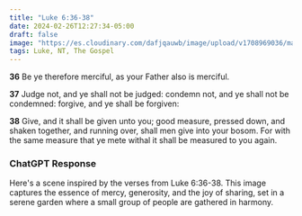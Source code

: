 ```yaml
---
title: "Luke 6:36-38"
date: 2024-02-26T12:27:34-05:00
draft: false
image: "https://es.cloudinary.com/dafjqauwb/image/upload/v1708969036/matt419/Luke/6_36-38_o7rh1d.webp"
tags: Luke, NT, The Gospel
---
```


**36** Be ye therefore merciful, as your Father also is merciful.

**37** Judge not, and ye shall not be judged: condemn not, and ye shall not be condemned: forgive, and ye shall be forgiven:

**38** Give, and it shall be given unto you; good measure, pressed down, and shaken together, and running over, shall men give into your bosom. For with the same measure that ye mete withal it shall be measured to you again.


### ChatGPT Response

Here's a scene inspired by the verses from Luke 6:36-38. This image captures the essence of mercy, generosity, and the joy of sharing, set in a serene garden where a small group of people are gathered in harmony.

